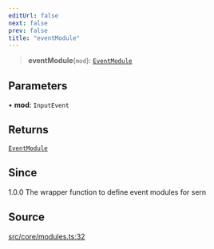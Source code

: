 ```yaml
---
editUrl: false
next: false
prev: false
title: "eventModule"
---
```


> **eventModule**(`mod`): [`EventModule`](/api/type-aliases/eventmodule/)

## Parameters

• **mod**: `InputEvent`

## Returns

[`EventModule`](/api/type-aliases/eventmodule/)

## Since

1.0.0
The wrapper function to define event modules for sern

## Source

[src/core/modules.ts:32](https://github.com/sern-handler/handler/blob/91b3768e376cfe22ec37d8ab44f4e4a4dfe8a1e8/src/core/modules.ts#L32)
